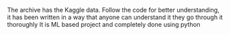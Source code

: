 The archive has the Kaggle data.
Follow the code for better understanding, it has been written in a way that anyone can understand it they go through it thoroughly
It is ML based project and completely done using python
